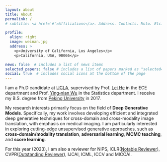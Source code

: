 ```yaml
---
layout: about
title: About
permalink: /
# subtitle: <a href='#'>Affiliations</a>. Address. Contacts. Moto. Etc.

profile:
  align: right
  image: weinan.jpg
  address: >
    <p>University of California, Los Angeles</p>
    <p>California, USA, 90066</p>

news: false  # includes a list of news items
selected_papers: false # includes a list of papers marked as "selected={true}"
social: true  # includes social icons at the bottom of the page
---
```


I am a Ph.D candidate at [UCLA](https://www.ucla.edu), supervised by Prof. [Lei He](https://www.ee.ucla.edu/lei-he/) in the ECE department and Prof. [Ying‑nian Wu](http://www.stat.ucla.edu/~ywu/) in the Statistics department. I receive my B.S. degree from [Peking University](https://english.pku.edu.cn) in 2017.

My research interests primarily focus on the field of **Deep Generative Models**. Specifically, my work involves developing efficient and integrated deep generative techniques for cross-domain and cross-modality image translation, with emphasis on medical imaging. I am particularly interested in exploring cutting-edge unsupervised generative approaches, such as **cross-domain/modality translation**, **adversarial learning**, **MCMC teaching**, and **score learning**.

For this year (2023), I am also a reviewer for NIPS, ICLR([Notable Reviewer](https://iclr.cc/Conferences/2023/Reviewers)), CVPR([Outstanding Reviewer](https://cvpr2023.thecvf.com/Conferences/2023/OutstandingReviewers)), IJCAI, ICML, ICCV and MICCAI.